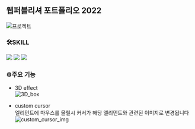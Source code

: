 ## 웹퍼블리셔 포트폴리오 2022
![프로젝트](https://user-images.githubusercontent.com/74279737/154638600-7bd7cae6-5499-4db5-8b60-bf153efa2b29.jpg)

### 🛠SKILL
<img src="https://img.shields.io/badge/HTML-000?style=flat-square&logo=HTML5&logoColor=white"/> <img src="https://img.shields.io/badge/CSS-1572B6?style=flat-square&logo=CSS3&logoColor=white"/> <img src="https://img.shields.io/badge/JavaScript-F7DF1E?style=flat-square&logo=JavaScript&logoColor=black"/>

### ⚙주요 기능
- 3D effect<br/>
![3D_box](https://user-images.githubusercontent.com/74279737/154629800-0ddd3b4b-f127-4fb0-9d30-67bbd5dee94a.JPG)

- custom cursor<br/>
엘리먼트에 마우스를 올릴시 커서가 해당 엘리먼트와 관련된 이미지로 변경됩니다
![custom_cursor_img](https://user-images.githubusercontent.com/74279737/154470060-5c0db3c6-4943-44d1-b7bf-f0a2c8cc85e7.jpg)
